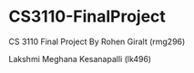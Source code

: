 # CS3110-FinalProject
CS 3110 Final Project
By Rohen Giralt (rmg296)

Lakshmi Meghana Kesanapalli (lk496)
